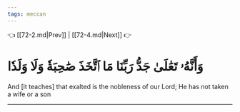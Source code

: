 ```yaml
---
tags: meccan
---
```


👈 [[72-2.md|Prev]] | [[72-4.md|Next]] 👉

# وَأَنَّهُۥ تَعَٰلَىٰ جَدُّ رَبِّنَا مَا ٱتَّخَذَ صَٰحِبَةٗ وَلَا وَلَدٗا

And [it teaches] that exalted is the nobleness of our Lord; He has not taken a wife or a son

---


